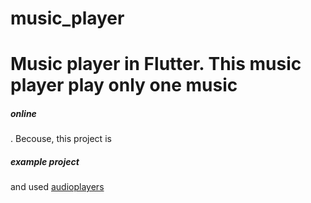 # music_player
# Music player in Flutter. This music player play only one music <h5>online</h5> . Becouse, this project is <h5>example project</h5> and used [audioplayers](https://pub.dev/packages/audioplayers)
